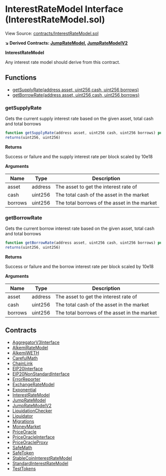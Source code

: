 # InterestRateModel Interface (InterestRateModel.sol)

View Source: [contracts/InterestRateModel.sol](../contracts/InterestRateModel.sol)

**↘ Derived Contracts: [JumpRateModel](JumpRateModel.md), [JumpRateModelV2](JumpRateModelV2.md)**

**InterestRateModel**

Any interest rate model should derive from this contract.

## Functions

- [getSupplyRate(address asset, uint256 cash, uint256 borrows)](#getsupplyrate)
- [getBorrowRate(address asset, uint256 cash, uint256 borrows)](#getborrowrate)

### getSupplyRate

Gets the current supply interest rate based on the given asset, total cash and total borrows

```js
function getSupplyRate(address asset, uint256 cash, uint256 borrows) public view
returns(uint256, uint256)
```

**Returns**

Success or failure and the supply interest rate per block scaled by 10e18

**Arguments**

| Name        | Type           | Description  |
| ------------- |------------- | -----|
| asset | address | The asset to get the interest rate of | 
| cash | uint256 | The total cash of the asset in the market | 
| borrows | uint256 | The total borrows of the asset in the market | 

### getBorrowRate

Gets the current borrow interest rate based on the given asset, total cash and total borrows

```js
function getBorrowRate(address asset, uint256 cash, uint256 borrows) public view
returns(uint256, uint256)
```

**Returns**

Success or failure and the borrow interest rate per block scaled by 10e18

**Arguments**

| Name        | Type           | Description  |
| ------------- |------------- | -----|
| asset | address | The asset to get the interest rate of | 
| cash | uint256 | The total cash of the asset in the market | 
| borrows | uint256 | The total borrows of the asset in the market | 

## Contracts

* [AggregatorV3Interface](AggregatorV3Interface.md)
* [AlkemiRateModel](AlkemiRateModel.md)
* [AlkemiWETH](AlkemiWETH.md)
* [CarefulMath](CarefulMath.md)
* [ChainLink](ChainLink.md)
* [EIP20Interface](EIP20Interface.md)
* [EIP20NonStandardInterface](EIP20NonStandardInterface.md)
* [ErrorReporter](ErrorReporter.md)
* [ExchangeRateModel](ExchangeRateModel.md)
* [Exponential](Exponential.md)
* [InterestRateModel](InterestRateModel.md)
* [JumpRateModel](JumpRateModel.md)
* [JumpRateModelV2](JumpRateModelV2.md)
* [LiquidationChecker](LiquidationChecker.md)
* [Liquidator](Liquidator.md)
* [Migrations](Migrations.md)
* [MoneyMarket](MoneyMarket.md)
* [PriceOracle](PriceOracle.md)
* [PriceOracleInterface](PriceOracleInterface.md)
* [PriceOracleProxy](PriceOracleProxy.md)
* [SafeMath](SafeMath.md)
* [SafeToken](SafeToken.md)
* [StableCoinInterestRateModel](StableCoinInterestRateModel.md)
* [StandardInterestRateModel](StandardInterestRateModel.md)
* [TestTokens](TestTokens.md)

